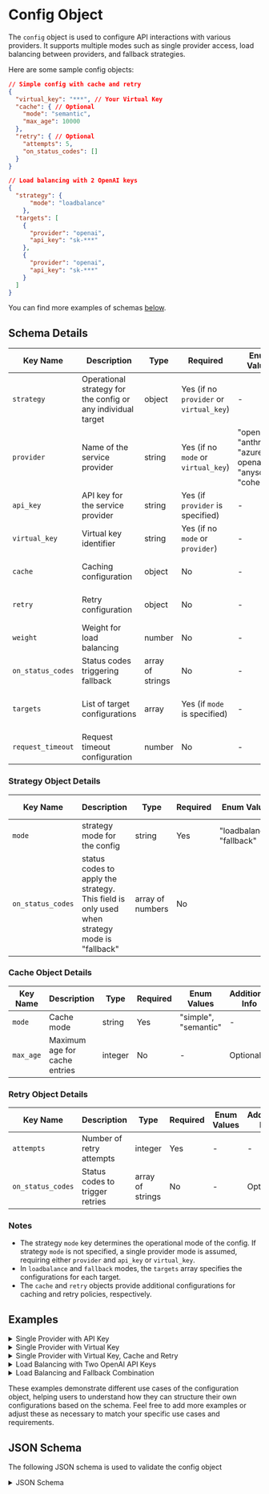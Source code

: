 # Config Object

The `config` object is used to configure API interactions with various providers. It supports multiple modes such as single provider access, load balancing between providers, and fallback strategies.

Here are some sample config objects:

```json
// Simple config with cache and retry
{
  "virtual_key": "***", // Your Virtual Key
  "cache": { // Optional
    "mode": "semantic",
    "max_age": 10000
  },
  "retry": { // Optional
    "attempts": 5,
    "on_status_codes": []
  }
}

// Load balancing with 2 OpenAI keys
{
  "strategy": {
      "mode": "loadbalance"
    },
  "targets": [
    {
      "provider": "openai",
      "api_key": "sk-***"
    },
    {
      "provider": "openai",
      "api_key": "sk-***"
    }
  ]
}
```

You can find more examples of schemas [below](config-object.md#examples).

## Schema Details

| Key Name          | Description                                                  | Type             | Required                                | Enum Values                                                 | Additional Info                     |
| ----------------- | ------------------------------------------------------------ | ---------------- | --------------------------------------- | ----------------------------------------------------------- | ----------------------------------- |
| `strategy`        | Operational strategy for the config or any individual target | object           | Yes (if no `provider` or `virtual_key`) | -                                                           | See Strategy Object Details         |
| `provider`        | Name of the service provider                                 | string           | Yes (if no `mode` or `virtual_key`)     | "openai", "anthropic", "azure-openai", "anyscale", "cohere" | -                                   |
| `api_key`         | API key for the service provider                             | string           | Yes (if `provider` is specified)        | -                                                           | -                                   |
| `virtual_key`     | Virtual key identifier                                       | string           | Yes (if no `mode` or `provider`)        | -                                                           | -                                   |
| `cache`           | Caching configuration                                        | object           | No                                      | -                                                           | See Cache Object Details            |
| `retry`           | Retry configuration                                          | object           | No                                      | -                                                           | See Retry Object Details            |
| `weight`          | Weight for load balancing                                    | number           | No                                      | -                                                           | Used in `loadbalance` mode          |
| `on_status_codes` | Status codes triggering fallback                             | array of strings | No                                      | -                                                           | Used in `fallback` mode             |
| `targets`         | List of target configurations                                | array            | Yes (if `mode` is specified)            | -                                                           | Each item follows the config schema |
| `request_timeout` | Request timeout configuration                                | number           | No                                      | -                                                           | -                                   |

### Strategy Object Details

<table><thead><tr><th width="137">Key Name</th><th width="130">Description</th><th width="107">Type</th><th>Required</th><th width="133">Enum Values</th><th>Additional Info</th></tr></thead><tbody><tr><td><code>mode</code></td><td>strategy mode for the config</td><td>string</td><td>Yes</td><td>"loadbalance", "fallback"</td><td></td></tr><tr><td><code>on_status_codes</code></td><td>status codes to apply the strategy. This field is only used when strategy mode is "fallback"</td><td>array of numbers</td><td>No</td><td></td><td>Optional</td></tr></tbody></table>

### Cache Object Details

| Key Name  | Description                   | Type    | Required | Enum Values          | Additional Info |
| --------- | ----------------------------- | ------- | -------- | -------------------- | --------------- |
| `mode`    | Cache mode                    | string  | Yes      | "simple", "semantic" | -               |
| `max_age` | Maximum age for cache entries | integer | No       | -                    | Optional        |

### Retry Object Details

| Key Name          | Description                     | Type             | Required | Enum Values | Additional Info |
| ----------------- | ------------------------------- | ---------------- | -------- | ----------- | --------------- |
| `attempts`        | Number of retry attempts        | integer          | Yes      | -           | -               |
| `on_status_codes` | Status codes to trigger retries | array of strings | No       | -           | Optional        |

### Notes

* The strategy `mode` key determines the operational mode of the config. If strategy `mode` is not specified, a single provider mode is assumed, requiring either `provider` and `api_key` or `virtual_key`.
* In `loadbalance` and `fallback` modes, the `targets` array specifies the configurations for each target.
* The `cache` and `retry` objects provide additional configurations for caching and retry policies, respectively.

## Examples

<details>

<summary>Single Provider with API Key</summary>

```json
{
  "provider": "openai",
  "api_key": "sk-***"
}
```

</details>

<details>

<summary>Single Provider with Virtual Key</summary>

```json
{
  "virtual_key": "***"
}
```

</details>

<details>

<summary>Single Provider with Virtual Key, Cache and Retry</summary>

```json
{
  "virtual_key": "***",
  "cache": {
    "mode": "semantic",
    "max_age": 10000
  },
  "retry": {
    "attempts": 5,
    "on_status_codes": [429]
  }
}
```

</details>

<details>

<summary>Load Balancing with Two OpenAI API Keys</summary>

```json
{
  "strategy": {
      "mode": "loadbalance"
    },
  "targets": [
    {
      "provider": "openai",
      "api_key": "sk-***"
    },
    {
      "provider": "openai",
      "api_key": "sk-***"
    }
  ]
}
```

</details>

<details>

<summary>Load Balancing and Fallback Combination</summary>

```json
{
  "strategy": {
      "mode": "loadbalance"
    },
  "targets": [
    {
      "provider": "openai",
      "api_key": "sk-***"
    },
    {
      "strategy": {
          "mode": "fallback",
          "on_status_codes": [429, 241]
        },
      "targets": [
        {
          "virtual_key": "***"
        },
        {
          "virtual_key": "***"
        }
      ]
    }
  ]
}
```

</details>

These examples demonstrate different use cases of the configuration object, helping users to understand how they can structure their own configurations based on the schema. Feel free to add more examples or adjust these as necessary to match your specific use cases and requirements.

## JSON Schema

The following JSON schema is used to validate the config object

<details>

<summary>JSON Schema</summary>

```json
{
  "$schema": "http://json-schema.org/draft-07/schema#",
  "type": "object",
  "properties": {
    "strategy": {
      "type": "object",
      "properties": {
        "mode": {
          "type": "string",
          "enum": [
            "single",
            "loadbalance",
            "fallback"
          ]
        },
        "on_status_codes": {
          "type": "array",
          "items": {
            "type": "integer"
          },
          "optional": true
        }
      }
    },
    "provider": {
      "type": "string",
      "enum": [
        "openai",
        "anthropic",
        "azure-openai",
        "anyscale",
        "cohere",
        "palm"
      ]
    },
    "resource_name": {
      "type": "string",
      "optional": true
    },
    "deployment_id": {
      "type": "string",
      "optional": true
    },
    "api_version": {
      "type": "string",
      "optional": true
    },
    "override_params": {
      "type": "object"
    },
    "api_key": {
      "type": "string"
    },
    "virtual_key": {
      "type": "string"
    },
    "cache": {
      "type": "object",
      "properties": {
        "mode": {
          "type": "string",
          "enum": [
            "simple",
            "semantic"
          ]
        },
        "max_age": {
          "type": "integer",
          "optional": true
        }
      },
      "required": [
        "mode"
      ]
    },
    "retry": {
      "type": "object",
      "properties": {
        "attempts": {
          "type": "integer"
        },
        "on_status_codes": {
          "type": "array",
          "items": {
            "type": "number"
          },
          "optional": true
        }
      },
      "required": [
        "attempts"
      ]
    },
    "weight": {
      "type": "number"
    },
    "on_status_codes": {
      "type": "array",
      "items": {
        "type": "integer"
      }
    },
    "targets": {
      "type": "array",
      "items": {
        "$ref": "#"
      }
    }
  },
  "anyOf": [
    {
      "required": [
        "provider",
        "api_key"
      ]
    },
    {
      "required": [
        "virtual_key"
      ]
    },
    {
      "required": [
        "strategy",
        "targets"
      ]
    },
    {
      "required": [
        "cache"
      ]
    },
    {
      "required": [
        "retry"
      ]
    }
  ],
  "additionalProperties": false
}
```

</details>

